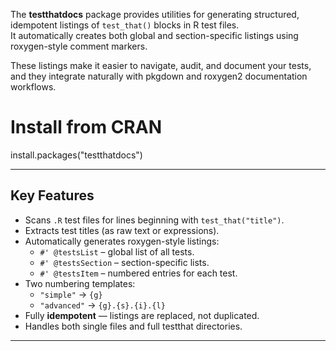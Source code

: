 The **testthatdocs** package provides utilities for generating structured, idempotent listings of `test_that()` blocks in R test files.  
It automatically creates both global and section-specific listings using roxygen-style comment markers.

These listings make it easier to navigate, audit, and document your tests, and they integrate naturally with pkgdown and roxygen2 documentation workflows.

# Install from CRAN 

install.packages("testthatdocs")

---

## Key Features

- Scans `.R` test files for lines beginning with `test_that("title")`.
- Extracts test titles (as raw text or expressions).
- Automatically generates roxygen-style listings:
  - `#' @testsList` – global list of all tests.
  - `#' @testsSection` – section-specific lists.
  - `#' @testsItem` – numbered entries for each test.
- Two numbering templates:
  - `"simple"` → `{g}`
  - `"advanced"` → `{g}.{s}.{i}.{l}`
- Fully **idempotent** — listings are replaced, not duplicated.
- Handles both single files and full testthat directories.

---
